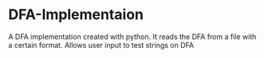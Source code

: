 # DFA-Implementaion
A DFA implementation created with python. It reads the DFA from a file with a certain format. Allows user input to test strings on DFA
